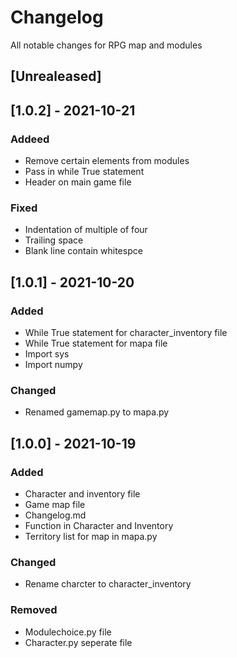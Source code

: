 # Changelog
All notable changes for RPG map and modules

## [Unrealeased]

## [1.0.2] - 2021-10-21

### Addeed
- Remove certain elements from modules
- Pass in while True statement
- Header on main game file

### Fixed
- Indentation of multiple of four
- Trailing space
- Blank line contain whitespce

## [1.0.1] - 2021-10-20

### Added 
- While True statement for character_inventory file
- While True statement for mapa file
- Import sys
- Import numpy

### Changed
- Renamed gamemap.py to mapa.py

## [1.0.0] - 2021-10-19
### Added 
- Character and inventory file
- Game map file
- Changelog.md
- Function in Character and Inventory
- Territory list for map in mapa.py

### Changed
- Rename charcter to character_inventory

### Removed
- Modulechoice.py file
- Character.py seperate file